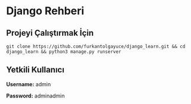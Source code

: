 # Django Rehberi

## Projeyi Çalıştırmak İçin

```terminal
git clone https://github.com/furkantolgayuce/django_learn.git && cd django_learn && python3 manage.py runserver
```

## Yetkili Kullanıcı

**Username:** admin

**Password:** adminadmin